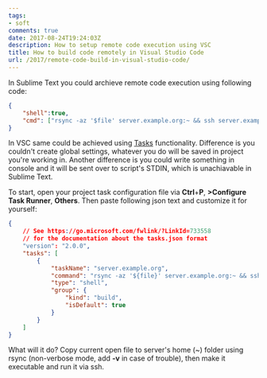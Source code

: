```yaml
---
tags:
- soft
comments: true
date: 2017-08-24T19:24:03Z
description: How to setup remote code execution using VSC
title: How to build code remotely in Visual Studio Code
url: /2017/remote-code-build-in-visual-studio-code/
---
```


In Sublime Text you could archieve remote code execution using following code:

``` json
{
    "shell":true,
    "cmd": ["rsync -az '$file' server.example.org:~ && ssh server.example.org 'chmod +x ./$file_name; ./$file_name'"],
}
```

In VSC same could be achieved using [Tasks](https://code.visualstudio.com/docs/editor/tasks) functionality. Difference is you couldn't create global settings, whatever you do will be saved in project you're working in. Another difference is you could write something in console and it will be sent over to script's STDIN, which is unachiavable in Sublime Text.

To start, open your project task configuration file via **Ctrl**+**P**, **>Configure Task Runner**, **Others**. Then paste following json text and customize it for yourself:

``` json
{
    // See https://go.microsoft.com/fwlink/?LinkId=733558
    // for the documentation about the tasks.json format
    "version": "2.0.0",
    "tasks": [
        {
            "taskName": "server.example.org",
            "command": "rsync -az '${file}' server.example.org:~ && ssh server.example.org 'chmod +x ./${fileBasename}; ./${fileBasename}'",
            "type": "shell",
            "group": {
                "kind": "build",
                "isDefault": true
            }
        }
    ]
}
```

What will it do? Copy current open file to server's home (~) folder using rsync (non-verbose mode, add **-v** in case of trouble), then make it executable and run it via ssh.

